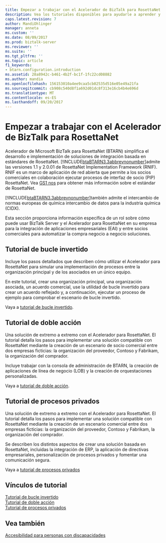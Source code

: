 ```yaml
---
title: Empezar a trabajar con el Acelerador de BizTalk para RosettaNet | Documentos de Microsoft
description: Vea los tutoriales disponibles para ayudarle a aprender y empezar a trabajar con el Acelerador para RosettaNet (BTARN) en BizTalk Server
caps.latest.revision: 7
author: MandiOhlinger
manager: anneta
ms.custom: ''
ms.date: 08/09/2017
ms.prod: biztalk-server
ms.reviewer: ''
ms.suite: ''
ms.tgt_pltfrm: ''
ms.topic: article
f1_keywords:
- btarn.configuration.introduction
ms.assetid: 28a8942c-b461-4b2f-bc1f-1fc22cd08882
ms.author: mandia
ms.openlocfilehash: 156153010a4ee9caa5cb02535d516e05e49a21fa
ms.sourcegitcommit: cb908c540d8f1a692d01dc8f313e16cb4b4e696d
ms.translationtype: MT
ms.contentlocale: es-ES
ms.lasthandoff: 09/20/2017
---
```

# <a name="get-started-with-biztalk-accelerator-for-rosettanet"></a>Empezar a trabajar con el Acelerador de BizTalk para RosettaNet
Acelerador de Microsoft BizTalk para RosettaNet (BTARN) simplifica el desarrollo e implementación de soluciones de integración basada en estándares de RosettaNet. [!INCLUDE[btaBTARN3.3abbrevnonumber](../../includes/btabtarn3-3abbrevnonumber-md.md)]admite las versiones 1.1 y 2.0.01 de RosettaNet Implementation Framework (RNIF). RNIF es un marco de aplicación de red abierta que permite a los socios comerciales en colaboración ejecutar procesos de interfaz de socio (PIP) RosettaNet. Vea [GS1 nos](http://go.microsoft.com/fwlink/?LinkID=33859) para obtener más información sobre el estándar de RosettaNet.
  
 [!INCLUDE[btaBTARN3.3abbrevnonumber](../../includes/btabtarn3-3abbrevnonumber-md.md)]también admite el intercambio de normas europeas de química intercambio de datos para la industria química (CIDX).  
  
Esta sección proporciona información específica de un rol sobre cómo puede usar BizTalk Server y el Acelerador para RosettaNet en su empresa para la integración de aplicaciones empresariales (EAI) y entre socios comerciales para automatizar la compra negocio a negocio soluciones.  

## <a name="loopback-tutorial"></a>Tutorial de bucle invertido

Incluye los pasos detallados que describen cómo utilizar el Acelerador para RosettaNet para simular una implementación de procesos entre la organización principal y de los asociados en un único equipo.

En este tutorial, crear una organización principal, una organización asociada, un acuerdo comercial, use la utilidad de bucle invertido para crear un acuerdo reflejado y, a continuación, ejecutar un proceso de ejemplo para comprobar el escenario de bucle invertido.

Vaya a [tutorial de bucle invertido](loopback-tutorial.md). 

## <a name="double-action-tutorial"></a>Tutorial de doble acción

Una solución de extremo a extremo con el Acelerador para RosettaNet. El tutorial detalla los pasos para implementar una solución compatible con RosettaNet mediante la creación de un escenario de socio comercial entre dos empresas ficticias: la organización del proveedor, Contoso y Fabrikam, la organización del comprador.

Incluye trabajar con la consola de administración de BTARN, la creación de aplicaciones de línea de negocio (LOB) y la creación de orquestaciones personalizadas.

Vaya a [tutorial de doble acción](double-action-tutorial.md). 


## <a name="private-process-tutorial"></a>Tutorial de procesos privados
Una solución de extremo a extremo con el Acelerador para RosettaNet. El tutorial detalla los pasos para implementar una solución compatible con RosettaNet mediante la creación de un escenario comercial entre dos empresas ficticias: la organización del proveedor, Contoso y Fabrikam, la organización del comprador.

Se describen los distintos aspectos de crear una solución basada en RosettaNet, incluidas la integración de ERP, la aplicación de directivas empresariales, personalización de procesos privados y fomentar una comunicación segura.

Vaya a [tutorial de procesos privados](private-process-tutorial.md)


## <a name="tutorial-links"></a>Vínculos de tutorial
[Tutorial de bucle invertido](loopback-tutorial.md)  
[Tutorial de doble acción](double-action-tutorial.md)  
[Tutorial de procesos privados](private-process-tutorial.md)

## <a name="see-also"></a>Vea también
[Accesibilidad para personas con discapacidades](accessibility-for-people-with-disabilities3.md)
